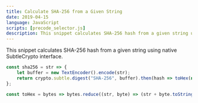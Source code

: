 ```yaml
---
title: Calculate SHA-256 from a Given String
date: 2019-04-15
language: JavaScript
scripts: [precode_selector.js]
description: This snippet calculates SHA-256 hash from a given string using native SubtleCrypto interface.
---
```


This snippet calculates SHA-256 hash from a given string using native SubtleCrypto interface.

```javascript
const sha256 = str => {
    let buffer = new TextEncoder().encode(str);
    return crypto.subtle.digest("SHA-256", buffer).then(hash => toHex(new Uint8Array(hash)));
};

const toHex = bytes => bytes.reduce((str, byte) => (str + byte.toString(16).padStart(2, "0")), "");
```